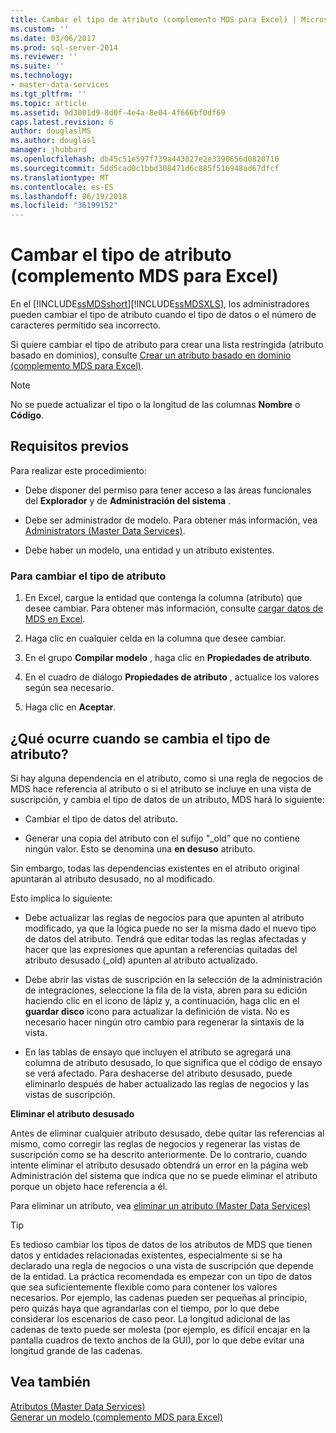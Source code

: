 ```yaml
---
title: Cambar el tipo de atributo (complemento MDS para Excel) | Microsoft Docs
ms.custom: ''
ms.date: 03/06/2017
ms.prod: sql-server-2014
ms.reviewer: ''
ms.suite: ''
ms.technology:
- master-data-services
ms.tgt_pltfrm: ''
ms.topic: article
ms.assetid: 9d3001d9-8d0f-4e4a-8e04-4f666bf0df69
caps.latest.revision: 6
author: douglaslMS
ms.author: douglasl
manager: jhubbard
ms.openlocfilehash: db45c51e597f739a443027e2e3390656d0820710
ms.sourcegitcommit: 5dd5cad0c1bbd308471d6c885f516948ad67dfcf
ms.translationtype: MT
ms.contentlocale: es-ES
ms.lasthandoff: 06/19/2018
ms.locfileid: "36199152"
---
```

# <a name="change-the-attribute-type-mds-add-in-for-excel"></a>Cambar el tipo de atributo (complemento MDS para Excel)
  En el [!INCLUDE[ssMDSshort](../../includes/ssmdsshort-md.md)][!INCLUDE[ssMDSXLS](../../includes/ssmdsxls-md.md)], los administradores pueden cambiar el tipo de atributo cuando el tipo de datos o el número de caracteres permitido sea incorrecto.  
  
 Si quiere cambiar el tipo de atributo para crear una lista restringida (atributo basado en dominios), consulte [Crear un atributo basado en dominio &#40;complemento MDS para Excel&#41;](create-a-domain-based-attribute-mds-add-in-for-excel.md).  
  
> [!NOTE]  
>  No se puede actualizar el tipo o la longitud de las columnas **Nombre** o **Código**.  
  
## <a name="prerequisites"></a>Requisitos previos  
 Para realizar este procedimiento:  
  
-   Debe disponer del permiso para tener acceso a las áreas funcionales del **Explorador** y de **Administración del sistema** .  
  
-   Debe ser administrador de modelo. Para obtener más información, vea [Administrators &#40;Master Data Services&#41;](../administrators-master-data-services.md).  
  
-   Debe haber un modelo, una entidad y un atributo existentes.  
  
### <a name="to-change-the-attribute-type"></a>Para cambiar el tipo de atributo  
  
1.  En Excel, cargue la entidad que contenga la columna (atributo) que desee cambiar. Para obtener más información, consulte [cargar datos de MDS en Excel](export-data-to-excel-from-master-data-services.md).  
  
2.  Haga clic en cualquier celda en la columna que desee cambiar.  
  
3.  En el grupo **Compilar modelo** , haga clic en **Propiedades de atributo**.  
  
4.  En el cuadro de diálogo **Propiedades de atributo** , actualice los valores según sea necesario.  
  
5.  Haga clic en **Aceptar**.  
  
## <a name="what-happens-when-you-change-the-attribute-type"></a>¿Qué ocurre cuando se cambia el tipo de atributo?  
 Si hay alguna dependencia en el atributo, como si una regla de negocios de MDS hace referencia al atributo o si el atributo se incluye en una vista de suscripción, y cambia el tipo de datos de un atributo, MDS hará lo siguiente:  
  
-   Cambiar el tipo de datos del atributo.  
  
-   Generar una copia del atributo con el sufijo "_old” que no contiene ningún valor. Esto se denomina una **en desuso** atributo.  
  
 Sin embargo, todas las dependencias existentes en el atributo original apuntarán al atributo desusado, no al modificado.  
  
 Esto implica lo siguiente:  
  
-   Debe actualizar las reglas de negocios para que apunten al atributo modificado, ya que la lógica puede no ser la misma dado el nuevo tipo de datos del atributo. Tendrá que editar todas las reglas afectadas y hacer que las expresiones que apuntan a referencias quitadas del atributo desusado (_old) apunten al atributo actualizado.  
  
-   Debe abrir las vistas de suscripción en la selección de la administración de integraciones, seleccione la fila de la vista, abren para su edición haciendo clic en el icono de lápiz y, a continuación, haga clic en el **guardar disco** icono para actualizar la definición de vista. No es necesario hacer ningún otro cambio para regenerar la sintaxis de la vista.  
  
-   En las tablas de ensayo que incluyen el atributo se agregará una columna de atributo desusado, lo que significa que el código de ensayo se verá afectado. Para deshacerse del atributo desusado, puede eliminarlo después de haber actualizado las reglas de negocios y las vistas de suscripción.  
  
 **Eliminar el atributo desusado**  
  
 Antes de eliminar cualquier atributo desusado, debe quitar las referencias al mismo, como corregir las reglas de negocios y regenerar las vistas de suscripción como se ha descrito anteriormente. De lo contrario, cuando intente eliminar el atributo desusado obtendrá un error en la página web Administración del sistema que indica que no se puede eliminar el atributo porque un objeto hace referencia a él.  
  
 Para eliminar un atributo, vea [eliminar un atributo &#40;Master Data Services&#41;](../delete-an-attribute-master-data-services.md)  
  
> [!TIP]  
>  Es tedioso cambiar los tipos de datos de los atributos de MDS que tienen datos y entidades relacionadas existentes, especialmente si se ha declarado una regla de negocios o una vista de suscripción que depende de la entidad. La práctica recomendada es empezar con un tipo de datos que sea suficientemente flexible como para contener los valores necesarios. Por ejemplo, las cadenas pueden ser pequeñas al principio, pero quizás haya que agrandarlas con el tiempo, por lo que debe considerar los escenarios de caso peor. La longitud adicional de las cadenas de texto puede ser molesta (por ejemplo, es difícil encajar en la pantalla cuadros de texto anchos de la GUI), por lo que debe evitar una longitud grande de las cadenas.  
  
## <a name="see-also"></a>Vea también  
 [Atributos &#40;Master Data Services&#41;](../attributes-master-data-services.md)   
 [Generar un modelo &#40;complemento MDS para Excel&#41;](building-a-model-mds-add-in-for-excel.md)  
  
  